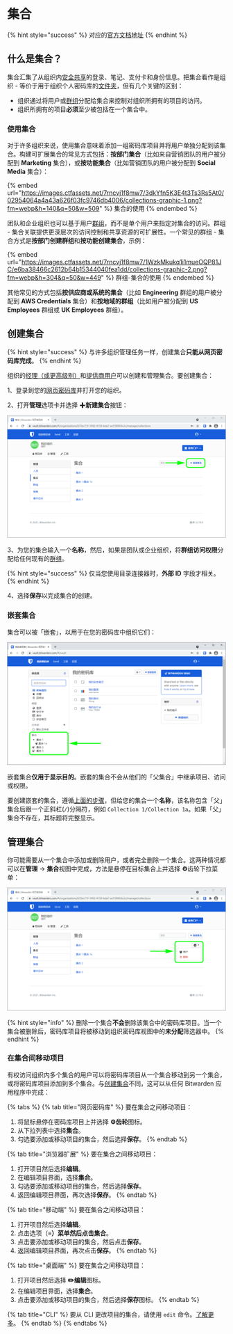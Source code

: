 # 集合

{% hint style="success" %}
对应的[官方文档地址](https://bitwarden.com/help/article/about-collections/)
{% endhint %}

## 什么是集合？ <a href="#what-are-collections" id="what-are-collections"></a>

集合汇集了从组织内[安全共享](sharing.md)的登录、笔记、支付卡和身份信息。把集合看作是组织 - 等价于用于组织个人密码库的[文件夹](../your-vault/folders.md)，但有几个关键的区别：

* 组织通过将用户或[群组](groups.md)分配给集合来控制对组织所拥有的项目的访问。
* 组织所拥有的项目**必须**至少被包括在一个集合中。

### 使用集合 <a href="#using-collections" id="using-collections"></a>

对于许多组织来说，使用集合意味着添加一组密码库项目并将用户单独分配到该集合。构建可扩展集合的常见方式包括：**按部门集合**（比如来自营销团队的用户被分配到 **Marketing** 集合），或**按功能集合**（比如营销团队的用户被分配到 **Social Media** 集合）：

{% embed url="https://images.ctfassets.net/7rncvj1f8mw7/3dkYfn5K3E4t3Ts3Rs5At0/02954064a4a43a626f03fc9746db4006/collections-graphic-1.png?fm=webp&h=140&q=50&w=509" %}
集合的使用
{% endembed %}

团队和企业组织也可以基于用户[群组](groups.md)，而不是单个用户来指定对集合的访问。群组 - 集合关联提供更深层次的访问控制和共享资源的可扩展性。一个常见的群组 - 集合方式是**按部门创建群组**和**按功能创建集合**，示例：

{% embed url="https://images.ctfassets.net/7rncvj1f8mw7/1WzkMkukq1i1mueOQP81JC/e6ba38466c2612b64b15344040fea1dd/collections-graphic-2.png?fm=webp&h=304&q=50&w=449" %}
群组-集合的使用
{% endembed %}

其他常见的方式包括**按供应商或系统的集合**（比如 **Engineering** 群组的用户被分配到 **AWS Credentials** 集合）和**按地域的群组**（比如用户被分配到 **US Employees** 群组或 **UK Employees** 群组）。

## 创建集合 <a href="#create-a-collection" id="create-a-collection"></a>

{% hint style="success" %}
与许多组织管理任务一样，创建集合**只能从网页密码库完成**。
{% endhint %}

组织的[经理（或更高级别）](../admin-console/user-management/member-roles-and-permissions.md)和[提供商用户](../provider-portal/provider-users.md#provider-user-types)可以创建和管理集合。要创建集合：

1、登录到您的[网页密码库](https://vault.bitwarden.com/)并打开您的组织。

2、打开**管理**选项卡并选择 ✚**新建集合**按钮：

![选择新建集合](../.gitbook/assets/collection-list-overlay.png)

3、为您的集合输入一个**名称**，然后，如果是团队或企业组织，将**群组访问权限**分配给任何现有的[群组](groups.md)。

{% hint style="success" %}
仅当您使用目录连接器时，**外部 ID** 字段才相关。
{% endhint %}

4、选择**保存**以完成集合的创建。

### 嵌套集合 <a href="#nested-collections" id="nested-collections"></a>

集合可以被「嵌套」，以用于在您的密码库中组织它们：

![嵌套的集合](../.gitbook/assets/collection-nested.png)

嵌套集合**仅用于显示目的**。嵌套的集合不会从他们的「父集合」中继承项目、访问或权限。

要创建嵌套的集合，遵循[上面的步骤](collections.md#create-a-collection)，但给您的集合一个**名称**，该名称包含「父」集合后跟一个正斜杠(`/`)分隔符，例如 `Collection 1/Collection 1a`。如果「父」集合不存在，其标题将完整显示。

## 管理集合 <a href="#manage-a-collection" id="manage-a-collection"></a>

你可能需要从一个集合中添加或删除用户，或者完全删除一个集合。这两种情况都可以在**管理** → **集合**视图中完成，方法是悬停在目标集合上并选择 **⚙️**齿轮下拉菜单：

![更改一个集合](../.gitbook/assets/collection-delete.png)

{% hint style="info" %}
删除一个集合**不会**删除该集合中的密码库项目。当一个集合被删除后，密码库项目将被移动到组织密码库视图中的**未分配**筛选器中。
{% endhint %}

### 在集合间移动项目 <a href="#move-an-item-between-collections" id="move-an-item-between-collections"></a>

有权访问组织内多个集合的用户可以将密码库项目从一个集合移动到另一个集合，或将密码库项目添加到多个集合。与[创建集合](collections.md#create-a-collection)不同，这可以从任何 Bitwarden 应用程序中完成：

{% tabs %}
{% tab title="网页密码库" %}
要在集合之间移动项目：

1. 将鼠标悬停在密码库项目上并选择 **⚙️齿轮**图标。
2. 从下拉列表中选择**集合**。
3. 勾选要添加或移动项目的集合，然后选择**保存**。
{% endtab %}

{% tab title="浏览器扩展" %}
要在集合之间移动项目：

1. 打开项目然后选择**编辑**。
2. 在编辑项目界面，选择**集合**。
3. 勾选要添加或移动项目的集合，然后选择**保存**。
4. 返回编辑项目界面，再次选择**保存**。
{% endtab %}

{% tab title="移动端" %}
要在集合之间移动项目：

1. 打开项目然后选择**编辑**。
2. 点击选项（**≡）**菜单然后点击**集合**。
3. 点击要添加或移动项目的集合，然后点击**保存**。
4. 返回编辑项目界面，再次点击**保存**。
{% endtab %}

{% tab title="桌面端" %}
要在集合之间移动项目：

1. 打开项目然后选择 **✏️编辑**图标。
2. 在编辑项目界面，选择**集合**。
3. 点击要添加或移动项目的集合，然后选择**保存**图标。
{% endtab %}

{% tab title="CLI" %}
要从 CLI 更改项目的集合，请使用 `edit` 命令。[了解更多](../password-manager/developer-tools/password-manager-cli.md#edit)。
{% endtab %}
{% endtabs %}

